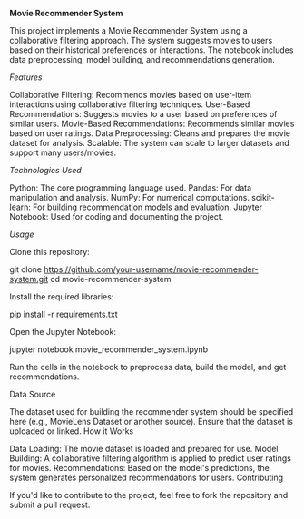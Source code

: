 **Movie Recommender System**

This project implements a Movie Recommender System using a collaborative filtering approach. The system suggests movies to users based on their historical preferences or interactions. The notebook includes data preprocessing, model building, and recommendations generation.

*Features*

Collaborative Filtering: Recommends movies based on user-item interactions using collaborative filtering techniques.
User-Based Recommendations: Suggests movies to a user based on preferences of similar users.
Movie-Based Recommendations: Recommends similar movies based on user ratings.
Data Preprocessing: Cleans and prepares the movie dataset for analysis.
Scalable: The system can scale to larger datasets and support many users/movies.

*Technologies Used*

Python: The core programming language used.
Pandas: For data manipulation and analysis.
NumPy: For numerical computations.
scikit-learn: For building recommendation models and evaluation.
Jupyter Notebook: Used for coding and documenting the project.

*Usage*

Clone this repository:

git clone https://github.com/your-username/movie-recommender-system.git
cd movie-recommender-system

Install the required libraries:

pip install -r requirements.txt

Open the Jupyter Notebook:

jupyter notebook movie_recommender_system.ipynb

Run the cells in the notebook to preprocess data, build the model, and get recommendations.

Data Source

The dataset used for building the recommender system should be specified here (e.g., MovieLens Dataset or another source). Ensure that the dataset is uploaded or linked.
How it Works

Data Loading: The movie dataset is loaded and prepared for use.
Model Building: A collaborative filtering algorithm is applied to predict user ratings for movies.
Recommendations: Based on the model's predictions, the system generates personalized recommendations for users.
Contributing

If you'd like to contribute to the project, feel free to fork the repository and submit a pull request.
